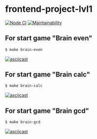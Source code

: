 # frontend-project-lvl1

[![Node CI](https://github.com/ggrelaxi/frontend-project-lvl1/workflows/Node%20CI/badge.svg)](https://github.com/ggrelaxi/frontend-project-lvl1/actions)
[![Maintainability](https://api.codeclimate.com/v1/badges/a99a88d28ad37a79dbf6/maintainability)](https://codeclimate.com/github/ggrelaxi/frontend-project-lvl1)

## For start game "Brain even"
```sh
$ make brain-even
```
[![asciicast](https://asciinema.org/a/R9CFUlMJM1oT1guYmeBoVnlpt.png)](https://asciinema.org/a/R9CFUlMJM1oT1guYmeBoVnlpt)

## For start game "Brain calc"
```sh
$ make brain-calc
```
[![asciicast](https://asciinema.org/a/lndE7RCv1LqhXG5P9WRN88oGG.png)](https://asciinema.org/a/lndE7RCv1LqhXG5P9WRN88oGG)

## For start game "Brain gcd"
```sh
$ make brain-gcd
```
[![asciicast](https://asciinema.org/a/vGkB3rqU2ZIJcL7pCY5uaZRWT.png)](https://asciinema.org/a/vGkB3rqU2ZIJcL7pCY5uaZRWT)
